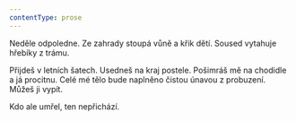 ```yaml
---
contentType: prose
---
```


Neděle odpoledne. Ze zahrady stoupá vůně a křik dětí. Soused vytahuje hřebíky z trámu.

Přijdeš v letních šatech. Usedneš na kraj postele. Pošimráš mě na chodidle a já procitnu. Celé mé tělo bude naplněno čistou únavou z probuzení. Můžeš ji vypít.

Kdo ale umřel, ten nepřichází.
